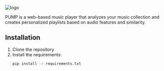
![logo](https://github.com/user-attachments/assets/a8456b77-514d-47de-a56c-7b337329e9b8)

PUMP is a web-based music player that analyzes your music collection and creates personalized playlists based on audio features and similarity.

## Installation

1. Clone the repository
2. Install the requirements:
   ```bash
   pip install -r requirements.txt
